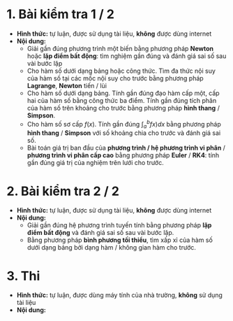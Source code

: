 # 1. Bài kiểm tra 1 / 2
  * **Hình thức:** tự luận, được sử dụng tài liệu, **không** được dùng internet
  * **Nội dung:**
    + Giải gần đúng phương trình một biến bằng phương pháp **Newton** hoặc **lặp điểm bất động**: tìm nghiệm gần đúng và đánh giá sai số sau vài bước lặp
    + Cho hàm số dưới dạng bảng hoặc công thức. Tìm đa thức nội suy của hàm số tại các mốc nội suy cho trước bằng phương pháp **Lagrange**, **Newton** tiến / lùi
    + Cho hàm số dưới dạng bảng. Tính gần đúng đạo hàm cấp một, cấp hai của hàm số bằng công thức ba điểm. Tính gần đúng tích phân của hàm số trên khoảng cho trước bằng phương pháp **hình thang** / **Simpson**.
    + Cho hàm số sơ cấp $f(x)$. Tính gần đúng $\displaystyle\int_a^b fx)dx$ bằng phương pháp **hình thang** / **Simpson** với số khoảng chia cho trước và đánh giá sai số.
    + Bài toán giá trị ban đầu của **phương trình / hệ phương trình vi phân** / **phương trình vi phân cấp cao** bằng phương pháp **Euler** / **RK4**: tính gần đúng giá trị của nghiệm trên lưới cho trước.

# 2. Bài kiểm tra 2 / 2
  * **Hình thức:** tự luận, được sử dụng tài liệu, **không** được dùng internet
  * **Nội dung:**
    + Giải gần đúng hệ phương trình tuyến tính bằng phương pháp **lặp điểm bất động** và đánh giá sai số sau vài bước lặp.
    + Bằng phương pháp **bình phương tối thiểu**, tìm xấp xỉ của hàm số dưới dạng bảng bởi dạng hàm / không gian hàm cho trước.

# 3. Thi
  * **Hình thức:** tự luận, được dùng máy tính của nhà trường, **không** sử dụng tài liệu
  * **Nội dung:**
